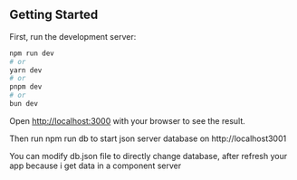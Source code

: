  ## Getting Started

First, run the development server:

```bash
npm run dev
# or
yarn dev
# or
pnpm dev
# or
bun dev
```

Open [http://localhost:3000](http://localhost:3000) with your browser to see the result.

Then run npm run db to start json server database on http://localhost3001

You can modify db.json file to directly change database, after refresh your app because i get data in a component server


